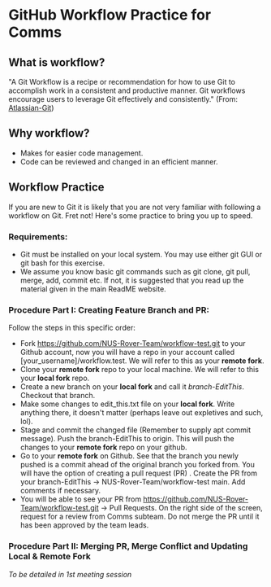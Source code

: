 # GitHub Workflow Practice for Comms

## What is workflow?
"A Git Workflow is a recipe or recommendation for how to use Git to accomplish work in a consistent and productive manner. Git workflows encourage users to leverage Git effectively and consistently." (From: [Atlassian-Git](https://www.atlassian.com/git/tutorials/comparing-workflows))

## Why workflow?
* Makes for easier code management.
* Code can be reviewed and changed in an efficient manner.

## Workflow Practice
If you are new to Git it is likely that you are not very familiar with following a workflow on Git. Fret not! Here's some practice to bring you up to speed.

### Requirements:
* Git must be installed on your local system. You may use either git GUI or git bash for this exercise.
* We assume you know basic git commands such as git clone, git pull, merge, add, commit etc. If not, it is suggested that you read up the material given in the main ReadME website.

### Procedure Part I: Creating Feature Branch and PR:
Follow the steps in this specific order:
* Fork https://github.com/NUS-Rover-Team/workflow-test.git to your Github account, now you will have a repo in your account called [your_username]/workflow.test. We will refer to this as your **remote fork**.
* Clone your **remote fork** repo to your local machine. We will refer to this your **local fork** repo. 
* Create a new branch on your **local fork** and call it _branch-EditThis_. Checkout that branch.
* Make some changes to edit_this.txt file on your **local fork**. Write anything there, it doesn't matter (perhaps leave out expletives and such, lol).
* Stage and commit the changed file (Remember to supply apt commit message). Push the branch-EditThis to origin. This will push the changes to your **remote fork** repo on your github.
* Go to your **remote fork** on Github. See that the branch you newly pushed is a commit ahead of the original branch you forked from. You will have the option of creating a pull request (PR) . Create the PR from your branch-EditThis -> NUS-Rover-Team/workflow-test main. Add comments if necessary. 
* You will be able to see your PR from https://github.com/NUS-Rover-Team/workflow-test.git -> Pull Requests. On the right side of the screen, request for a review from Comms subteam. Do not merge the PR until it has been approved by the team leads.

### Procedure Part II: Merging PR, Merge Conflict and Updating Local & Remote Fork
_To be detailed in 1st meeting session_
